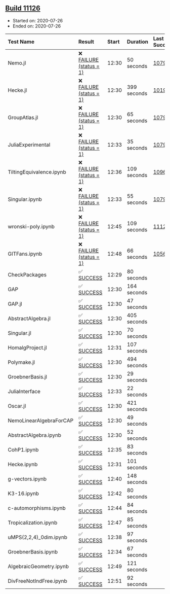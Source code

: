 ## [Build 11126](https://oscarci.mathematik.uni-kl.de/job/oscar/11126/)

* Started on: 2020-07-26
* Ended on: 2020-07-26

| Test Name    | Result | Start | Duration | Last Success | First Failure |
|:-------------|:-------|:------|:---------|:-------------|:--------------|
| Nemo.jl | ❌ [FAILURE (status = 1)](https://oscarci.mathematik.uni-kl.de/job/oscar/11126/artifact/logs/build-11126/Nemo.jl.log) | 12:30 | 50 seconds | [10790](https://oscarci.mathematik.uni-kl.de/job/oscar/10790/) | [10791](https://oscarci.mathematik.uni-kl.de/job/oscar/10791/) |
| Hecke.jl | ❌ [FAILURE (status = 1)](https://oscarci.mathematik.uni-kl.de/job/oscar/11126/artifact/logs/build-11126/Hecke.jl.log) | 12:30 | 399 seconds | [10197](https://oscarci.mathematik.uni-kl.de/job/oscar/10197/) | [10198](https://oscarci.mathematik.uni-kl.de/job/oscar/10198/) |
| GroupAtlas.jl | ❌ [FAILURE (status = 1)](https://oscarci.mathematik.uni-kl.de/job/oscar/11126/artifact/logs/build-11126/GroupAtlas.jl.log) | 12:30 | 65 seconds | [10790](https://oscarci.mathematik.uni-kl.de/job/oscar/10790/) | [10791](https://oscarci.mathematik.uni-kl.de/job/oscar/10791/) |
| JuliaExperimental | ❌ [FAILURE (status = 1)](https://oscarci.mathematik.uni-kl.de/job/oscar/11126/artifact/logs/build-11126/JuliaExperimental.log) | 12:33 | 35 seconds | [10790](https://oscarci.mathematik.uni-kl.de/job/oscar/10790/) | [10791](https://oscarci.mathematik.uni-kl.de/job/oscar/10791/) |
| TiltingEquivalence.ipynb | ❌ [FAILURE (status = 1)](https://oscarci.mathematik.uni-kl.de/job/oscar/11126/artifact/logs/build-11126/TiltingEquivalence.ipynb.log) | 12:36 | 109 seconds | [10962](https://oscarci.mathematik.uni-kl.de/job/oscar/10962/) | [10963](https://oscarci.mathematik.uni-kl.de/job/oscar/10963/) |
| Singular.ipynb | ❌ [FAILURE (status = 1)](https://oscarci.mathematik.uni-kl.de/job/oscar/11126/artifact/logs/build-11126/Singular.ipynb.log) | 12:33 | 55 seconds | [10790](https://oscarci.mathematik.uni-kl.de/job/oscar/10790/) | [10791](https://oscarci.mathematik.uni-kl.de/job/oscar/10791/) |
| wronski-poly.ipynb | ❌ [FAILURE (status = 1)](https://oscarci.mathematik.uni-kl.de/job/oscar/11126/artifact/logs/build-11126/wronski-poly.ipynb.log) | 12:45 | 109 seconds | [11121](https://oscarci.mathematik.uni-kl.de/job/oscar/11121/) | [11122](https://oscarci.mathematik.uni-kl.de/job/oscar/11122/) |
| GITFans.ipynb | ❌ [FAILURE (status = 1)](https://oscarci.mathematik.uni-kl.de/job/oscar/11126/artifact/logs/build-11126/GITFans.ipynb.log) | 12:48 | 66 seconds | [10566](https://oscarci.mathematik.uni-kl.de/job/oscar/10566/) | [10567](https://oscarci.mathematik.uni-kl.de/job/oscar/10567/) |
| CheckPackages | ✅ [SUCCESS](https://oscarci.mathematik.uni-kl.de/job/oscar/11126/artifact/logs/build-11126/CheckPackages.log) | 12:29 | 80 seconds |  |  |
| GAP | ✅ [SUCCESS](https://oscarci.mathematik.uni-kl.de/job/oscar/11126/artifact/logs/build-11126/GAP.log) | 12:30 | 164 seconds |  |  |
| GAP.jl | ✅ [SUCCESS](https://oscarci.mathematik.uni-kl.de/job/oscar/11126/artifact/logs/build-11126/GAP.jl.log) | 12:30 | 47 seconds |  |  |
| AbstractAlgebra.jl | ✅ [SUCCESS](https://oscarci.mathematik.uni-kl.de/job/oscar/11126/artifact/logs/build-11126/AbstractAlgebra.jl.log) | 12:30 | 405 seconds |  |  |
| Singular.jl | ✅ [SUCCESS](https://oscarci.mathematik.uni-kl.de/job/oscar/11126/artifact/logs/build-11126/Singular.jl.log) | 12:30 | 70 seconds |  |  |
| HomalgProject.jl | ✅ [SUCCESS](https://oscarci.mathematik.uni-kl.de/job/oscar/11126/artifact/logs/build-11126/HomalgProject.jl.log) | 12:31 | 107 seconds |  |  |
| Polymake.jl | ✅ [SUCCESS](https://oscarci.mathematik.uni-kl.de/job/oscar/11126/artifact/logs/build-11126/Polymake.jl.log) | 12:30 | 494 seconds |  |  |
| GroebnerBasis.jl | ✅ [SUCCESS](https://oscarci.mathematik.uni-kl.de/job/oscar/11126/artifact/logs/build-11126/GroebnerBasis.jl.log) | 12:30 | 29 seconds |  |  |
| JuliaInterface | ✅ [SUCCESS](https://oscarci.mathematik.uni-kl.de/job/oscar/11126/artifact/logs/build-11126/JuliaInterface.log) | 12:33 | 22 seconds |  |  |
| Oscar.jl | ✅ [SUCCESS](https://oscarci.mathematik.uni-kl.de/job/oscar/11126/artifact/logs/build-11126/Oscar.jl.log) | 12:30 | 421 seconds |  |  |
| NemoLinearAlgebraForCAP | ✅ [SUCCESS](https://oscarci.mathematik.uni-kl.de/job/oscar/11126/artifact/logs/build-11126/NemoLinearAlgebraForCAP.log) | 12:30 | 49 seconds |  |  |
| AbstractAlgebra.ipynb | ✅ [SUCCESS](https://oscarci.mathematik.uni-kl.de/job/oscar/11126/artifact/logs/build-11126/AbstractAlgebra.ipynb.log) | 12:30 | 52 seconds |  |  |
| CohP1.ipynb | ✅ [SUCCESS](https://oscarci.mathematik.uni-kl.de/job/oscar/11126/artifact/logs/build-11126/CohP1.ipynb.log) | 12:35 | 83 seconds |  |  |
| Hecke.ipynb | ✅ [SUCCESS](https://oscarci.mathematik.uni-kl.de/job/oscar/11126/artifact/logs/build-11126/Hecke.ipynb.log) | 12:31 | 101 seconds |  |  |
| g-vectors.ipynb | ✅ [SUCCESS](https://oscarci.mathematik.uni-kl.de/job/oscar/11126/artifact/logs/build-11126/g-vectors.ipynb.log) | 12:40 | 148 seconds |  |  |
| K3-16.ipynb | ✅ [SUCCESS](https://oscarci.mathematik.uni-kl.de/job/oscar/11126/artifact/logs/build-11126/K3-16.ipynb.log) | 12:42 | 80 seconds |  |  |
| c-automorphisms.ipynb | ✅ [SUCCESS](https://oscarci.mathematik.uni-kl.de/job/oscar/11126/artifact/logs/build-11126/c-automorphisms.ipynb.log) | 12:44 | 84 seconds |  |  |
| Tropicalization.ipynb | ✅ [SUCCESS](https://oscarci.mathematik.uni-kl.de/job/oscar/11126/artifact/logs/build-11126/Tropicalization.ipynb.log) | 12:47 | 85 seconds |  |  |
| uMPS(2,2,4)_0dim.ipynb | ✅ [SUCCESS](https://oscarci.mathematik.uni-kl.de/job/oscar/11126/artifact/logs/build-11126/uMPS-2-2-4-_0dim.ipynb.log) | 12:38 | 97 seconds |  |  |
| GroebnerBasis.ipynb | ✅ [SUCCESS](https://oscarci.mathematik.uni-kl.de/job/oscar/11126/artifact/logs/build-11126/GroebnerBasis.ipynb.log) | 12:34 | 67 seconds |  |  |
| AlgebraicGeometry.ipynb | ✅ [SUCCESS](https://oscarci.mathematik.uni-kl.de/job/oscar/11126/artifact/logs/build-11126/AlgebraicGeometry.ipynb.log) | 12:49 | 121 seconds |  |  |
| DivFreeNotIndFree.ipynb | ✅ [SUCCESS](https://oscarci.mathematik.uni-kl.de/job/oscar/11126/artifact/logs/build-11126/DivFreeNotIndFree.ipynb.log) | 12:51 | 92 seconds |  |  |
